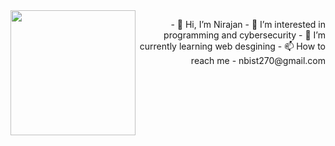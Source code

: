 <img align="left" src="https://user-images.githubusercontent.com/38756870/198891783-b77e52b6-4a93-48a8-bfad-d7fdd34f5a72.gif" width="200px"/>

 <p align="right">
   - 👋 Hi, I’m Nirajan
   - 👀 I’m interested in programming and cybersecurity
   - 🌱 I’m currently learning web desgining
   - 📫 How to reach me - nbist270@gmail.com
</p>




<!---
nbist24k/nbist24k is a ✨ special ✨ repository because its `README.md` (this file) appears on your GitHub profile.
You can click the Preview link to take a look at your changes.
--->
